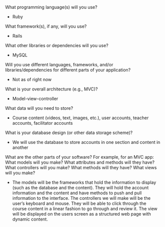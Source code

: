 What programming language(s) will you use?

- Ruby

What framework(s), if any, will you use?

- Rails

What other libraries or dependencies will you use?

- MySQL

Will you use different languages, frameworks, and/or libraries/dependencies for different parts of your application?
    
- Not as of right now

What is your overall architecture (e.g., MVC)?
    
- Model-view-controller

What data will you need to store?
    
- Course content (videos, text, images, etc.), user accounts, teacher accounts, facilitator accounts

What is your database design (or other data storage scheme)?
    
- We will use the database to store accounts in one section and content in another

What are the other parts of your software? For example, for an MVC app: What models will you make? What attributes and methods will they have? What controllers will you make? What methods will they have? What views will you make?

- The models will be the frameworks that hold the information to display (such as the database and the content). They will hold the account information and the content and have methods to push and pull information to the interface. The controllers we will make will be the user’s keyboard and mouse. They will be able to click through the course content in a linear fashion to go through and review it. The view will be displayed on the users screen as a structured web page with dynamic content.
